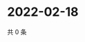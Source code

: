 # 2022-02-18

共 0 条

<!-- BEGIN WEIBO -->
<!-- 最后更新时间 Fri Feb 18 2022 20:07:29 GMT+0800 (China Standard Time) -->

<!-- END WEIBO -->
